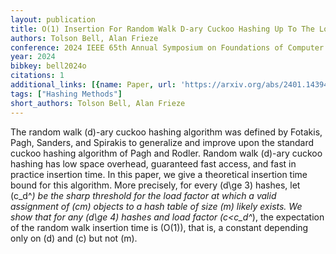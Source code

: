 ```yaml
---
layout: publication
title: O(1) Insertion For Random Walk D-ary Cuckoo Hashing Up To The Load Threshold
authors: Tolson Bell, Alan Frieze
conference: 2024 IEEE 65th Annual Symposium on Foundations of Computer Science (FOCS)
year: 2024
bibkey: bell2024o
citations: 1
additional_links: [{name: Paper, url: 'https://arxiv.org/abs/2401.14394'}]
tags: ["Hashing Methods"]
short_authors: Tolson Bell, Alan Frieze
---
```

The random walk \(d\)-ary cuckoo hashing algorithm was defined by Fotakis,
Pagh, Sanders, and Spirakis to generalize and improve upon the standard cuckoo
hashing algorithm of Pagh and Rodler. Random walk \(d\)-ary cuckoo hashing has
low space overhead, guaranteed fast access, and fast in practice insertion
time. In this paper, we give a theoretical insertion time bound for this
algorithm. More precisely, for every \(d\ge 3\) hashes, let \(c_d^*\) be the sharp
threshold for the load factor at which a valid assignment of \(cm\) objects to a
hash table of size \(m\) likely exists. We show that for any \(d\ge 4\) hashes and
load factor \(c<c_d^*\), the expectation of the random walk insertion time is
\(O(1)\), that is, a constant depending only on \(d\) and \(c\) but not \(m\).